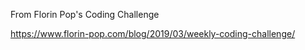 From Florin Pop's Coding Challenge

https://www.florin-pop.com/blog/2019/03/weekly-coding-challenge/
